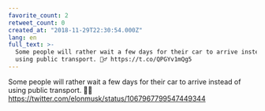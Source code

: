 ```yaml
---
favorite_count: 2
retweet_count: 0
created_at: "2018-11-29T22:30:54.000Z"
lang: en
full_text: >-
  Some people will rather wait a few days for their car to arrive instead of
  using public transport. 🤷‍♂️ https://t.co/QPGYv1mQg5
---
```


Some people will rather wait a few days for their car to arrive instead of using
public transport. 🤷‍♂️ <https://twitter.com/elonmusk/status/1067967799547449344>
